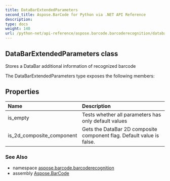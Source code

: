 ```yaml
---
title: DataBarExtendedParameters
second_title: Aspose.BarCode for Python via .NET API Reference
description: 
type: docs
weight: 140
url: /python-net/api-reference/aspose.barcode.barcoderecognition/databarextendedparameters/
---
```


## DataBarExtendedParameters class

Stores a DataBar additional information of recognized barcode

The DataBarExtendedParameters type exposes the following members:
## Properties
| Name | Description |
| :- | :- |
|is_empty|Tests whether all parameters has only default values|
|is_2d_composite_component|Gets the DataBar 2D composite component flag. Default value is false.|

### See Also

* namespace [aspose.barcode.barcoderecognition](/barcode/python-net/api-reference/aspose.barcode.barcoderecognition/)
* assembly [Aspose.BarCode](/barcode/python-net/api-reference/)


